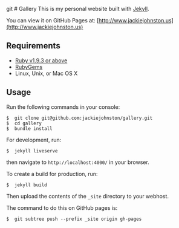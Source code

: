 git # Gallery
This is my personal website built with [Jekyll](https://jekyllrb.com/).

You can view it on GitHub Pages at: [http://www.jackiejohnston.us](http://www.jackiejohnston.us)

## Requirements

 - [Ruby v1.9.3 or above](https://www.ruby-lang.org/en/downloads/)
 - [RubyGems](https://rubygems.org/pages/download)
 - Linux, Unix, or Mac OS X

## Usage

Run the following commands in your console:
```
$  git clone git@github.com:jackiejohnston/gallery.git
$  cd gallery
$  bundle install
```

For development, run:
```
$  jekyll liveserve
```

then navigate to `http://localhost:4000/` in your browser.

To create a build for production, run:
```
$  jekyll build
```
Then upload the contents of the `_site` directory to your webhost.

The command to do this on GitHub pages is:
```
$  git subtree push --prefix _site origin gh-pages
```
